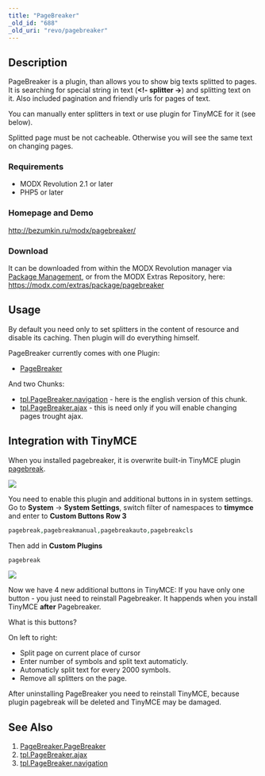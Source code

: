 ```yaml
---
title: "PageBreaker"
_old_id: "688"
_old_uri: "revo/pagebreaker"
---
```


## Description

PageBreaker is a plugin, than allows you to show big texts splitted to pages.
It is searching for special string in text (**<!- splitter ->**) and splitting text on it. Also included pagination and friendly urls for pages of text.

You can manually enter splitters in text or use plugin for TinyMCE for it (see below).

Splitted page must be not cacheable. Otherwise you will see the same text on changing pages.

### Requirements

- MODX Revolution 2.1 or later
- PHP5 or later

### Homepage and Demo

<http://bezumkin.ru/modx/pagebreaker/>

### Download

It can be downloaded from within the MODX Revolution manager via [Package Management](developing-in-modx/advanced-development/package-management "Package Management"), or from the MODX Extras Repository, here: <https://modx.com/extras/package/pagebreaker>

## Usage

By default you need only to set splitters in the content of resource and disable its caching. Then plugin will do everything himself.

PageBreaker currently comes with one Plugin:

- [PageBreaker](extras/pagebreaker/pagebreaker.pagebreaker "PageBreaker.PageBreaker")

And two Chunks:

- [tpl.PageBreaker.navigation](extras/pagebreaker/tpl.pagebreaker.navigation "tpl.PageBreaker.navigation") - here is the english version of this chunk.
- [tpl.PageBreaker.ajax](extras/pagebreaker/tpl.pagebreaker.ajax "tpl.PageBreaker.ajax") - this is need only if you will enable changing pages trought ajax.

## Integration with TinyMCE

When you installed pagebreaker, it is overwrite built-in TinyMCE plugin [pagebreak](http://www.tinymce.com/wiki.php/Plugin:pagebreak).

![](pagebreaker_1.png)

You need to enable this plugin and additional buttons in in system settings.
Go to **System** -> **System Settings**, switch filter of namespaces to **timymce** and enter to **Custom Buttons Row 3**

``` php
pagebreak,pagebreakmanual,pagebreakauto,pagebreakcls
```

Then add in **Custom Plugins**

``` php
pagebreak
```

![](pagebreaker_2.png)

Now we have 4 new additional buttons in TinyMCE:
If you have only one button - you just need to reinstall Pagebreaker. It happends when you install TinyMCE **after** Pagebreaker.

What is this buttons?

On left to right:

- Split page on current place of cursor
- Enter number of symbols and split text automaticly.
- Automaticly split text for every 2000 symbols.
- Remove all splitters on the page.

After uninstalling PageBreaker you need to reinstall TinyMCE, because plugin pagebreak will be deleted and TinyMCE may be damaged.

## See Also

1. [PageBreaker.PageBreaker](extras/pagebreaker/pagebreaker.pagebreaker)
2. [tpl.PageBreaker.ajax](extras/pagebreaker/tpl.pagebreaker.ajax)
3. [tpl.PageBreaker.navigation](extras/pagebreaker/tpl.pagebreaker.navigation)
